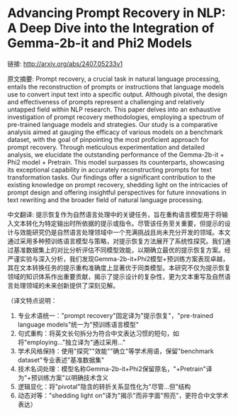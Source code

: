 # Advancing Prompt Recovery in NLP: A Deep Dive into the Integration of Gemma-2b-it and Phi2 Models

链接: http://arxiv.org/abs/2407.05233v1

原文摘要:
Prompt recovery, a crucial task in natural language processing, entails the
reconstruction of prompts or instructions that language models use to convert
input text into a specific output. Although pivotal, the design and
effectiveness of prompts represent a challenging and relatively untapped field
within NLP research. This paper delves into an exhaustive investigation of
prompt recovery methodologies, employing a spectrum of pre-trained language
models and strategies. Our study is a comparative analysis aimed at gauging the
efficacy of various models on a benchmark dataset, with the goal of pinpointing
the most proficient approach for prompt recovery. Through meticulous
experimentation and detailed analysis, we elucidate the outstanding performance
of the Gemma-2b-it + Phi2 model + Pretrain. This model surpasses its
counterparts, showcasing its exceptional capability in accurately
reconstructing prompts for text transformation tasks. Our findings offer a
significant contribution to the existing knowledge on prompt recovery, shedding
light on the intricacies of prompt design and offering insightful perspectives
for future innovations in text rewriting and the broader field of natural
language processing.

中文翻译:
提示恢复作为自然语言处理中的关键任务，旨在重构语言模型用于将输入文本转化为特定输出时所依据的提示或指令。尽管该任务至关重要，但提示的设计与效能研究仍是自然语言处理领域中一个充满挑战且尚未充分开发的领域。本文通过采用多种预训练语言模型与策略，对提示恢复方法展开了系统性探究。我们通过基准数据集上的对比分析评估不同模型效能，以期确立最优的提示恢复方案。经严谨实验与深入分析，我们发现Gemma-2b-it+Phi2模型+预训练方案表现卓越，其在文本转换任务的提示重构准确度上显著优于同类模型。本研究不仅为提示恢复领域的知识体系作出重要贡献，揭示了提示设计的复杂性，更为文本重写及自然语言处理领域的未来创新提供了深刻见解。  

（译文特点说明：  
1. 专业术语统一："prompt recovery"固定译为"提示恢复"，"pre-trained language models"统一为"预训练语言模型"  
2. 句式重构：将英文长句拆分为符合中文表达习惯的短句，如将"employing..."独立译为"通过采用..."  
3. 学术风格保持：使用"探究""效能""确立"等学术用语，保留"benchmark dataset"专业表述"基准数据集"  
4. 技术名词处理：模型名称Gemma-2b-it+Phi2保留原名，"+Pretrain"译为"+预训练方案"以明确技术含义  
5. 逻辑显化：将"pivotal"隐含的转折关系显性化为"尽管...但"结构  
6. 动态对等："shedding light on"译为"揭示"而非字面"照亮"，更符合中文学术表达）
